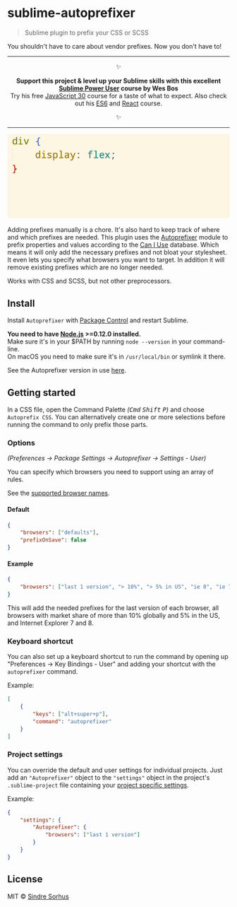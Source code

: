 # sublime-autoprefixer

> Sublime plugin to prefix your CSS or SCSS

You shouldn't have to care about vendor prefixes. Now you don't have to!


---

<p align="center">✨</p>
<p align="center"><b>Support this project & level up your Sublime skills with this excellent <a href="https://SublimeTextBook.com/friend/AWESOME">Sublime Power User</a> course by Wes Bos</b><br>Try his free <a href="https://javascript30.com/friend/AWESOME">JavaScript 30</a> course for a taste of what to expect. Also check out his <a href="https://ES6.io/friend/AWESOME">ES6</a> and <a href="https://ReactForBeginners.com/friend/AWESOME">React</a> course.</p>
<p align="center">✨</p>

---


![](screenshot.gif)

Adding prefixes manually is a chore. It's also hard to keep track of where and which prefixes are needed. This plugin uses the [Autoprefixer](https://github.com/postcss/autoprefixer) module to prefix properties and values according to the [Can I Use](http://caniuse.com) database. Which means it will only add the necessary prefixes and not bloat your stylesheet. It even lets you specify what browsers you want to target. In addition it will remove existing prefixes which are no longer needed.

Works with CSS and SCSS, but not other preprocessors.


## Install

Install `Autoprefixer` with [Package Control](https://packagecontrol.io) and restart Sublime.

**You need to have [Node.js](http://nodejs.org) >=0.12.0 installed.**<br>
Make sure it's in your $PATH by running `node --version` in your command-line.<br>
On macOS you need to make sure it's in `/usr/local/bin` or symlink it there.

See the Autoprefixer version in use [here](https://github.com/sindresorhus/sublime-autoprefixer/blob/master/node_modules/autoprefixer/package.json#L120).


## Getting started

In a CSS file, open the Command Palette *(<kbd>Cmd</kbd> <kbd>Shift</kbd> <kbd>P</kbd>)* and choose `Autoprefix CSS`. You can alternatively create one or more selections before running the command to only prefix those parts.

### Options

*(Preferences → Package Settings → Autoprefixer → Settings - User)*

You can specify which browsers you need to support using an array of rules.

See the [supported browser names](https://github.com/postcss/autoprefixer#browsers).

#### Default

```json
{
	"browsers": ["defaults"],
	"prefixOnSave": false
}
```

#### Example

```json
{
	"browsers": ["last 1 version", "> 10%", "> 5% in US", "ie 8", "ie 7"]
}
```

This will add the needed prefixes for the last version of each browser, all browsers with market share of more than 10% globally and 5% in the US, and Internet Explorer 7 and 8.

### Keyboard shortcut

You can also set up a keyboard shortcut to run the command by opening up "Preferences → Key Bindings - User" and adding your shortcut with the `autoprefixer` command.

Example:

```json
[
	{
		"keys": ["alt+super+p"],
		"command": "autoprefixer"
	}
]
```

### Project settings

You can override the default and user settings for individual projects. Just add an `"Autoprefixer"` object to the `"settings"` object in the project's `.sublime-project` file containing your [project specific settings](http://www.sublimetext.com/docs/3/projects.html).

Example:

```json
{
	"settings": {
		"Autoprefixer": {
			"browsers": ["last 1 version"]
		}
	}
}
```


## License

MIT © [Sindre Sorhus](https://sindresorhus.com)
